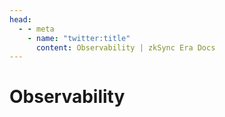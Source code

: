 ```yaml
---
head:
  - - meta
    - name: "twitter:title"
      content: Observability | zkSync Era Docs
---
```


# Observability
